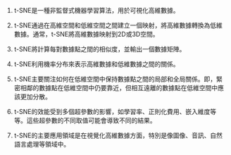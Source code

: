 1. t-SNE是一種非監督式機器學習算法，用於可視化高維數據。

2. t-SNE通過在高維空間和低維空間之間建立一個映射，將高維數據轉換為低維數據。通常，t-SNE將高維數據映射到2D或3D空間。

3. t-SNE將計算每對數據點之間的相似度，並輸出一個數據矩陣。

4. t-SNE利用機率分布來表示高維數據和低維數據之間的關係。

5. t-SNE主要關注如何在低維空間中保持數據點之間的局部和全局關係。即，緊密相鄰的數據點在低維空間中仍要靠近，但相互遠離的數據點在低維空間中應該更加分散。

6. t-SNE的效能受到多個超參數的影響，如學習率、正則化費用、嵌入維度等等。這些超參數的不同取值可能會導致不同的結果。

7. t-SNE的主要應用領域是在視覺化高維數據方面，特別是像圖像、音訊、自然語言處理等領域中。